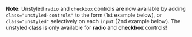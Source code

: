 <section>
  <p class="alert-info"><strong>Note:</strong> Unstyled <code>radio</code> and <code>checkbox</code> controls are now available by adding <code>class="unstyled-controls"</code> to the form (1st example below), or <code>class="unstyled"</code> selectively on each <code>input</code> (2nd example below). The unstyled class is only available for <strong>radio</strong> and <strong>checkbox</strong> controls!</p>
</section>

